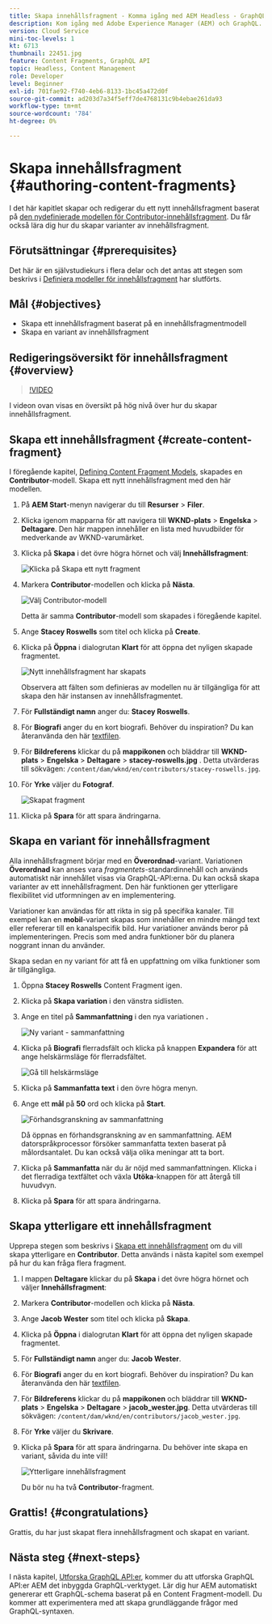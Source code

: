 ```yaml
---
title: Skapa innehållsfragment - Komma igång med AEM Headless - GraphQL
description: Kom igång med Adobe Experience Manager (AEM) och GraphQL. Skapa och redigera ett nytt innehållsfragment baserat på en modell för innehållsfragment. Lär dig hur du skapar varianter av innehållsfragment.
version: Cloud Service
mini-toc-levels: 1
kt: 6713
thumbnail: 22451.jpg
feature: Content Fragments, GraphQL API
topic: Headless, Content Management
role: Developer
level: Beginner
exl-id: 701fae92-f740-4eb6-8133-1bc45a472d0f
source-git-commit: ad203d7a34f5eff7de4768131c9b4ebae261da93
workflow-type: tm+mt
source-wordcount: '784'
ht-degree: 0%

---
```


# Skapa innehållsfragment {#authoring-content-fragments}

I det här kapitlet skapar och redigerar du ett nytt innehållsfragment baserat på [den nydefinierade modellen för Contributor-innehållsfragment](./content-fragment-models.md). Du får också lära dig hur du skapar varianter av innehållsfragment.

## Förutsättningar {#prerequisites}

Det här är en självstudiekurs i flera delar och det antas att stegen som beskrivs i [Definiera modeller för innehållsfragment](./content-fragment-models.md) har slutförts.

## Mål {#objectives}

* Skapa ett innehållsfragment baserat på en innehållsfragmentmodell
* Skapa en variant av innehållsfragment

## Redigeringsöversikt för innehållsfragment {#overview}

>[!VIDEO](https://video.tv.adobe.com/v/22451/?quality=12&learn=on)

I videon ovan visas en översikt på hög nivå över hur du skapar innehållsfragment.

## Skapa ett innehållsfragment {#create-content-fragment}

I föregående kapitel, [Defining Content Fragment Models](./content-fragment-models.md), skapades en **Contributor**-modell. Skapa ett nytt innehållsfragment med den här modellen.

1. På **AEM Start**-menyn navigerar du till **Resurser** > **Filer**.
1. Klicka igenom mapparna för att navigera till **WKND-plats** > **Engelska** > **Deltagare**. Den här mappen innehåller en lista med huvudbilder för medverkande av WKND-varumärket.

1. Klicka på **Skapa** i det övre högra hörnet och välj **Innehållsfragment**:

   ![Klicka på Skapa ett nytt fragment](assets/author-content-fragments/create-content-fragment-menu.png)

1. Markera **Contributor**-modellen och klicka på **Nästa**.

   ![Välj Contributor-modell](assets/author-content-fragments/select-contributor-model.png)

   Detta är samma **Contributor**-modell som skapades i föregående kapitel.

1. Ange **Stacey Roswells** som titel och klicka på **Create**.
1. Klicka på **Öppna** i dialogrutan **Klart** för att öppna det nyligen skapade fragmentet.

   ![Nytt innehållsfragment har skapats](assets/author-content-fragments/new-content-fragment.png)

   Observera att fälten som definieras av modellen nu är tillgängliga för att skapa den här instansen av innehållsfragmentet.

1. För **Fullständigt namn** anger du: **Stacey Roswells**.
1. För **Biografi** anger du en kort biografi. Behöver du inspiration? Du kan återanvända den här [textfilen](assets/author-content-fragments/stacey-roswells-bio.txt).
1. För **Bildreferens** klickar du på **mappikonen** och bläddrar till **WKND-plats** > **Engelska** > **Deltagare** > **stacey-roswells.jpg** . Detta utvärderas till sökvägen: `/content/dam/wknd/en/contributors/stacey-roswells.jpg`.
1. För **Yrke** väljer du **Fotograf**.

   ![Skapat fragment](assets/author-content-fragments/stacye-roswell-fragment-authored.png)

1. Klicka på **Spara** för att spara ändringarna.

## Skapa en variant för innehållsfragment

Alla innehållsfragment börjar med en **Överordnad**-variant. Variationen **Överordnad** kan anses vara *fragmentets*-standardinnehåll och används automatiskt när innehållet visas via GraphQL-API:erna. Du kan också skapa varianter av ett innehållsfragment. Den här funktionen ger ytterligare flexibilitet vid utformningen av en implementering.

Variationer kan användas för att rikta in sig på specifika kanaler. Till exempel kan en **mobil**-variant skapas som innehåller en mindre mängd text eller refererar till en kanalspecifik bild. Hur variationer används beror på implementeringen. Precis som med andra funktioner bör du planera noggrant innan du använder.

Skapa sedan en ny variant för att få en uppfattning om vilka funktioner som är tillgängliga.

1. Öppna **Stacey Roswells** Content Fragment igen.
1. Klicka på **Skapa variation** i den vänstra sidlisten.
1. Ange en titel på **Sammanfattning** i den nya variationen **.**

   ![Ny variant - sammanfattning](assets/author-content-fragments/new-variation-summary.png)

1. Klicka på **Biografi** flerradsfält och klicka på knappen **Expandera** för att ange helskärmsläge för flerradsfältet.

   ![Gå till helskärmsläge](assets/author-content-fragments/enter-full-screen-view.png)

1. Klicka på **Sammanfatta text** i den övre högra menyn.

1. Ange ett **mål** på **50** ord och klicka på **Start**.

   ![Förhandsgranskning av sammanfattning](assets/author-content-fragments/summarize-text-preview.png)

   Då öppnas en förhandsgranskning av en sammanfattning. AEM datorspråkprocessor försöker sammanfatta texten baserat på målordsantalet. Du kan också välja olika meningar att ta bort.

1. Klicka på **Sammanfatta** när du är nöjd med sammanfattningen. Klicka i det flerradiga textfältet och växla **Utöka**-knappen för att återgå till huvudvyn.

1. Klicka på **Spara** för att spara ändringarna.

## Skapa ytterligare ett innehållsfragment

Upprepa stegen som beskrivs i [Skapa ett innehållsfragment](#create-content-fragment) om du vill skapa ytterligare en **Contributor**. Detta används i nästa kapitel som exempel på hur du kan fråga flera fragment.

1. I mappen **Deltagare** klickar du på **Skapa** i det övre högra hörnet och väljer **Innehållsfragment**:
1. Markera **Contributor**-modellen och klicka på **Nästa**.
1. Ange **Jacob Wester** som titel och klicka på **Skapa**.
1. Klicka på **Öppna** i dialogrutan **Klart** för att öppna det nyligen skapade fragmentet.
1. För **Fullständigt namn** anger du: **Jacob Wester**.
1. För **Biografi** anger du en kort biografi. Behöver du inspiration? Du kan återanvända den här [textfilen](assets/author-content-fragments/jacob-wester.txt).
1. För **Bildreferens** klickar du på **mappikonen** och bläddrar till **WKND-plats** > **Engelska** > **Deltagare** > **jacob_wester.jpg**. Detta utvärderas till sökvägen: `/content/dam/wknd/en/contributors/jacob_wester.jpg`.
1. För **Yrke** väljer du **Skrivare**.
1. Klicka på **Spara** för att spara ändringarna. Du behöver inte skapa en variant, såvida du inte vill!

   ![Ytterligare innehållsfragment](assets/author-content-fragments/additional-content-fragment.png)

   Du bör nu ha två **Contributor**-fragment.

## Grattis! {#congratulations}

Grattis, du har just skapat flera innehållsfragment och skapat en variant.

## Nästa steg {#next-steps}

I nästa kapitel, [Utforska GraphQL API:er](explore-graphql-api.md), kommer du att utforska GraphQL API:er AEM det inbyggda GraphQL-verktyget. Lär dig hur AEM automatiskt genererar ett GraphQL-schema baserat på en Content Fragment-modell. Du kommer att experimentera med att skapa grundläggande frågor med GraphQL-syntaxen.
